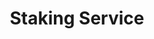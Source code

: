 ---
title: "Staking Service"
description: "Earn rewards while securing our supported Proof of Stake networks with industry-leading validator infrastructure"
layout: "service"
hero_image: "/images/services/staking.png"
show_supported_networks: true
features_title: "Why stake with us?"
features:
  - title: "Simple"
    description: "Staking has never been more straightforward. This page has all the
information you need to join effortlessly and start earning rewards."
    icon: "📈"
  - title: "Safe"
    description: "Your funds are in trusted hands. As Binary Holdings' largest customer,
we apply the same rigorous standards to your assets as we do to our
own."
    icon: "🔒"  
  - title: "Secure"
    description: "Our operations are managed by the engineers who built the Cosmos
SDK and the Interchain. With expertise at the core, we ensure
unparalleled security and reliability."
    icon: "👨‍💻"
# benefits:
#   - title: "Reliability"
#     icon: "⚡"
#     description: "Experience industry-leading uptime with our enterprise-grade infrastructure and automated failover systems."
#   - title: "Security"
#     icon: "🔒"
#     description: "Rest assured with our comprehensive security measures, including multi-signature validation and secure key management."
#   - title: "Analytics"
#     icon: "📈"
#     description: "Make informed decisions with our advanced data analytics and real-time network insights."
#   - title: "Support"
#     icon: "🤝"
#     description: "Access 24/7 technical support and participate in network governance with our expert guidance."
cta_description: "Ready to start earning rewards on Cosmos Hub? Stake your ATOM tokens with our professional validator service and contribute to network security."
primary_cta:
  url: "https://wallet.keplr.app/chains/cosmos-hub?modal=staking&chain=cosmoshub-4&validator_address=cosmosvaloper1e4vye322gkjx8n85jgcclnc7nvdvu82axnr5ll&step_id=3&action_id=stake"
  text: "Stake with Keplr"
---